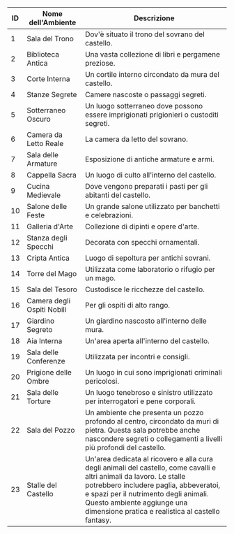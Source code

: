 | ID | Nome dell'Ambiente         | Descrizione                                                                                                                                                                                                                                                                                 |
|----|----------------------------|---------------------------------------------------------------------------------------------------------------------------------------------------------------------------------------------------------------------------------------------------------------------------------------------|
| 1  | Sala del Trono             | Dov'è situato il trono del sovrano del castello.                                                                                                                                                                                                                                            |
| 2  | Biblioteca Antica          | Una vasta collezione di libri e pergamene preziose.                                                                                                                                                                                                                                         |
| 3  | Corte Interna              | Un cortile interno circondato da mura del castello.                                                                                                                                                                                                                                         |
| 4  | Stanze Segrete             | Camere nascoste o passaggi segreti.                                                                                                                                                                                                                                                         |
| 5  | Sotterraneo Oscuro         | Un luogo sotterraneo dove possono essere imprigionati prigionieri o custoditi segreti.                                                                                                                                                                                                      |
| 6  | Camera da Letto Reale      | La camera da letto del sovrano.                                                                                                                                                                                                                                                             |
| 7  | Sala delle Armature        | Esposizione di antiche armature e armi.                                                                                                                                                                                                                                                     |
| 8  | Cappella Sacra             | Un luogo di culto all'interno del castello.                                                                                                                                                                                                                                                 |
| 9  | Cucina Medievale           | Dove vengono preparati i pasti per gli abitanti del castello.                                                                                                                                                                                                                               |
| 10 | Salone delle Feste         | Un grande salone utilizzato per banchetti e celebrazioni.                                                                                                                                                                                                                                   |
| 11 | Galleria d'Arte            | Collezione di dipinti e opere d'arte.                                                                                                                                                                                                                                                       |
| 12 | Stanza degli Specchi       | Decorata con specchi ornamentali.                                                                                                                                                                                                                                                           |
| 13 | Cripta Antica              | Luogo di sepoltura per antichi sovrani.                                                                                                                                                                                                                                                     |
| 14 | Torre del Mago             | Utilizzata come laboratorio o rifugio per un mago.                                                                                                                                                                                                                                          |
| 15 | Sala del Tesoro            | Custodisce le ricchezze del castello.                                                                                                                                                                                                                                                       |
| 16 | Camera degli Ospiti Nobili | Per gli ospiti di alto rango.                                                                                                                                                                                                                                                               |
| 17 | Giardino Segreto           | Un giardino nascosto all'interno delle mura.                                                                                                                                                                                                                                                |
| 18 | Aia Interna                | Un'area aperta all'interno del castello.                                                                                                                                                                                                                                                    |
| 19 | Sala delle Conferenze      | Utilizzata per incontri e consigli.                                                                                                                                                                                                                                                         |
| 20 | Prigione delle Ombre       | Un luogo in cui sono imprigionati criminali pericolosi.                                                                                                                                                                                                                                     |
| 21 | Sala delle Torture         | Un luogo tenebroso e sinistro utilizzato per interrogatori e pene corporali.                                                                                                                                                                                                                |
| 22 | Sala del Pozzo             | Un ambiente che presenta un pozzo profondo al centro, circondato da muri di pietra. Questa sala potrebbe anche nascondere segreti o collegamenti a livelli più profondi del castello.                                                                                                       |
| 23 | Stalle del Castello        | Un'area dedicata al ricovero e alla cura degli animali del castello, come cavalli e altri animali da lavoro. Le stalle potrebbero includere paglia, abbeveratoi, e spazi per il nutrimento degli animali. Questo ambiente aggiunge una dimensione pratica e realistica al castello fantasy. |
